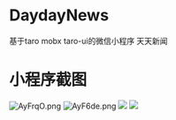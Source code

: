 # DaydayNews
基于taro mobx taro-ui的微信小程序  天天新闻
# 小程序截图
![AyFrqO.png](https://s2.ax1x.com/2019/04/01/AyFrqO.png)
![AyF6de.png](https://s2.ax1x.com/2019/04/01/AyF6de.png)
![](https://ww1.sinaimg.cn/large/007i4MEmly1g1njhftzzbj30br0kstbh.jpg)
![](https://ww1.sinaimg.cn/large/007i4MEmly1g1njgvnbo7j30br0ksaab.jpg)

